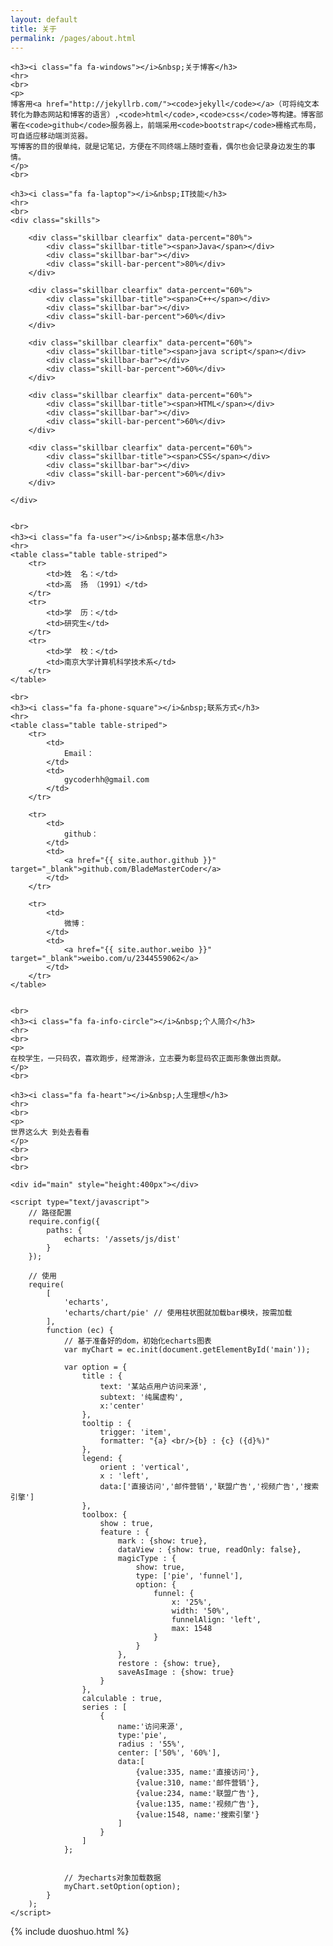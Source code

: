 ```yaml
---
layout: default
title: 关于
permalink: /pages/about.html
---
```


<div class="home">

	<h3><i class="fa fa-windows"></i>&nbsp;关于博客</h3>
	<hr>
	<br>
	<p>
	博客用<a href="http://jekyllrb.com/"><code>jekyll</code></a>（可将纯文本转化为静态网站和博客的语言）,<code>html</code>,<code>css</code>等构建。博客部署在<code>github</code>服务器上，前端采用<code>bootstrap</code>栅格式布局，可自适应移动端浏览器。
	写博客的目的很单纯，就是记笔记，方便在不同终端上随时查看，偶尔也会记录身边发生的事情。
	</p>
	<br>
	
	<h3><i class="fa fa-laptop"></i>&nbsp;IT技能</h3>
	<hr>
	<br>
    <div class="skills">

        <div class="skillbar clearfix" data-percent="80%">
            <div class="skillbar-title"><span>Java</span></div>
            <div class="skillbar-bar"></div>
            <div class="skill-bar-percent">80%</div>
        </div>

        <div class="skillbar clearfix" data-percent="60%">
            <div class="skillbar-title"><span>C++</span></div>
            <div class="skillbar-bar"></div>
            <div class="skill-bar-percent">60%</div>
        </div>
		
        <div class="skillbar clearfix" data-percent="60%">
            <div class="skillbar-title"><span>java script</span></div>
            <div class="skillbar-bar"></div>
            <div class="skill-bar-percent">60%</div>
        </div>

        <div class="skillbar clearfix" data-percent="60%">
            <div class="skillbar-title"><span>HTML</span></div>
            <div class="skillbar-bar"></div>
            <div class="skill-bar-percent">60%</div>
        </div>
		
		<div class="skillbar clearfix" data-percent="60%">
            <div class="skillbar-title"><span>CSS</span></div>
            <div class="skillbar-bar"></div>
            <div class="skill-bar-percent">60%</div>
        </div>
		
    </div>	

	
	<br>
	<h3><i class="fa fa-user"></i>&nbsp;基本信息</h3>
	<hr>
	<table class="table table-striped">
		<tr>
			<td>姓  名：</td>    
			<td>高  扬 （1991）</td>
		</tr>
		<tr>
			<td>学  历：</td>    
			<td>研究生</td>
		</tr>
		<tr>
			<td>学  校：</td>    
			<td>南京大学计算机科学技术系</td>
		</tr>
	</table>

	<br>
	<h3><i class="fa fa-phone-square"></i>&nbsp;联系方式</h3>
	<hr>
	<table class="table table-striped">
		<tr>
			<td>
				Email：
			</td>  
			<td>
				gycoderhh@gmail.com			
			</td>
		</tr>

		<tr>
			<td>
				github：
			</td>  
			<td>
				<a href="{{ site.author.github }}" target="_blank">github.com/BladeMasterCoder</a>
			</td>  
		</tr>

		<tr>
			<td>
				微博：
			</td> 
			<td>
				<a href="{{ site.author.weibo }}" target="_blank">weibo.com/u/2344559062</a>
			</td> 
		</tr>
	</table>


	<br>
	<h3><i class="fa fa-info-circle"></i>&nbsp;个人简介</h3>
	<hr>
	<br>
	<p>
	在校学生，一只码农，喜欢跑步，经常游泳，立志要为彰显码农正面形象做出贡献。
	</p>
	<br>

	<h3><i class="fa fa-heart"></i>&nbsp;人生理想</h3>
	<hr>
	<br>
	<p>
	世界这么大 到处去看看
	</p>
	<br>
	<br> 
	<br>

<!-- 为ECharts准备一个具备大小（宽高）的Dom -->
    <div id="main" style="height:400px"></div>

    <script type="text/javascript">
        // 路径配置
        require.config({
            paths: {
                echarts: '/assets/js/dist'
            }
        });
        
        // 使用
        require(
            [ 
				'echarts',
                'echarts/chart/pie' // 使用柱状图就加载bar模块，按需加载
            ],
            function (ec) {
                // 基于准备好的dom，初始化echarts图表
                var myChart = ec.init(document.getElementById('main')); 
                
                var option = {
				    title : {
				        text: '某站点用户访问来源',
				        subtext: '纯属虚构',
				        x:'center'
				    },
				    tooltip : {
				        trigger: 'item',
				        formatter: "{a} <br/>{b} : {c} ({d}%)"
				    },
				    legend: {
				        orient : 'vertical',
				        x : 'left',
				        data:['直接访问','邮件营销','联盟广告','视频广告','搜索引擎']
				    },
				    toolbox: {
				        show : true,
				        feature : {
				            mark : {show: true},
				            dataView : {show: true, readOnly: false},
				            magicType : {
				                show: true, 
				                type: ['pie', 'funnel'],
				                option: {
				                    funnel: {
				                        x: '25%',
				                        width: '50%',
				                        funnelAlign: 'left',
				                        max: 1548
				                    }
				                }
				            },
				            restore : {show: true},
				            saveAsImage : {show: true}
				        }
				    },
				    calculable : true,
				    series : [
				        {
				            name:'访问来源',
				            type:'pie',
				            radius : '55%',
				            center: ['50%', '60%'],
				            data:[
				                {value:335, name:'直接访问'},
				                {value:310, name:'邮件营销'},
				                {value:234, name:'联盟广告'},
				                {value:135, name:'视频广告'},
				                {value:1548, name:'搜索引擎'}
				            ]
				        }
				    ]
				};
                    
        
                // 为echarts对象加载数据 
                myChart.setOption(option); 
            }
        );
    </script>	
	
</div>
<div>
{% include duoshuo.html %}
</div>


